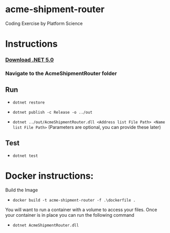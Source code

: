 # acme-shipment-router

Coding Exercise by Platform Science

# Instructions

### [Download .NET 5.0](https://dotnet.microsoft.com/en-us/download/dotnet/5.0)

### Navigate to the AcmeShipmentRouter folder

## Run

- `dotnet restore`

- `dotnet publish -c Release -o ../out`

- `dotnet ../out/AcmeShipmentRouter.dll <Address list File Path> <Name list File Path>`
 (Parameters are optional, you can provide these later)


## Test

- `dotnet test`


# Docker instructions: 

Build the Image

- `docker build -t acme-shipment-router -f .\dockerfile .`

You will want to run a container with a volume to access your files. Once your container is in place you can run the following command
- `dotnet AcmeShipmentRouter.dll`